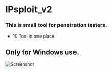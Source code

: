 # IPsploit_v2

### This is small tool for penetration testers.


* 10 Tool in one place

## Only for Windows use.


![Screenshot](screenshot.png)
